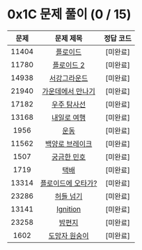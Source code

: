 # 0x1C 문제 풀이 (0 / 15)

| 문제 | 문제 제목 | 정답 코드 |
| :--: | :--: | :--: |
| 11404 | [플로이드](https://www.acmicpc.net/problem/11404) | [미완료] |
| 11780 | [플로이드 2](https://www.acmicpc.net/problem/11780) | [미완료] |
| 14938 | [서강그라운드](https://www.acmicpc.net/problem/14938) | [미완료] |
| 21940 | [가운데에서 만나기](https://www.acmicpc.net/problem/21940) | [미완료] |
| 17182 | [우주 탐사선](https://www.acmicpc.net/problem/17182) | [미완료] |
| 13168 | [내일로 여행](https://www.acmicpc.net/problem/13168) | [미완료] |
| 1956 | [운동](https://www.acmicpc.net/problem/1956) | [미완료] |
| 11562 | [백양로 브레이크](https://www.acmicpc.net/problem/11562) | [미완료] |
| 1507 | [궁금한 민호](https://www.acmicpc.net/problem/1507) | [미완료] |
| 1719 | [택배](https://www.acmicpc.net/problem/1719) | [미완료] |
| 13314 | [플로이드에 오타가?](https://www.acmicpc.net/problem/13314) | [미완료] |
| 23286 | [허들 넘기](https://www.acmicpc.net/problem/23286) | [미완료] |
| 13141 | [Ignition](https://www.acmicpc.net/problem/13141) | [미완료] |
| 23258 | [밤편지](https://www.acmicpc.net/problem/23258) | [미완료] |
| 1602 | [도망자 원숭이](https://www.acmicpc.net/problem/1602) | [미완료] |
